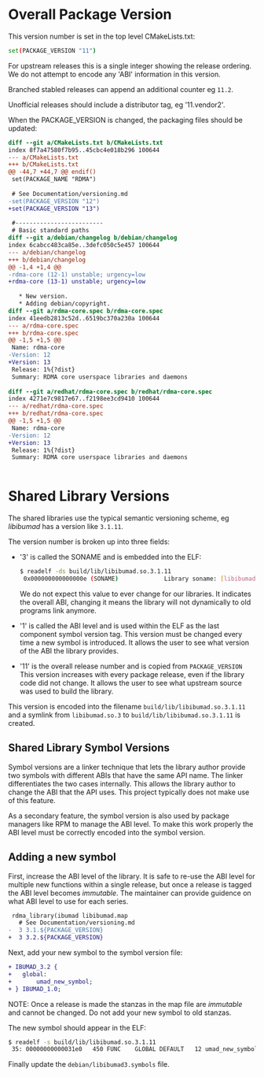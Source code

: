 # Overall Package Version

This version number is set in the top level CMakeLists.txt:

```sh
set(PACKAGE_VERSION "11")
````

For upstream releases this is a single integer showing the release
ordering. We do not attempt to encode any 'ABI' information in this version.

Branched stabled releases can append an additional counter eg `11.2`.

Unofficial releases should include a distributor tag, eg '11.vendor2'.

When the PACKAGE_VERSION is changed, the packaging files should be updated:

```diff
diff --git a/CMakeLists.txt b/CMakeLists.txt
index 8f7a47580f7b95..45cbc4e018b296 100644
--- a/CMakeLists.txt
+++ b/CMakeLists.txt
@@ -44,7 +44,7 @@ endif()
 set(PACKAGE_NAME "RDMA")
 
 # See Documentation/versioning.md
-set(PACKAGE_VERSION "12")
+set(PACKAGE_VERSION "13")
 
 #-------------------------
 # Basic standard paths
diff --git a/debian/changelog b/debian/changelog
index 6cabcc483ca85e..3defc050c5e457 100644
--- a/debian/changelog
+++ b/debian/changelog
@@ -1,4 +1,4 @@
-rdma-core (12-1) unstable; urgency=low
+rdma-core (13-1) unstable; urgency=low
 
   * New version.
   * Adding debian/copyright.
diff --git a/rdma-core.spec b/rdma-core.spec
index 41eedb2813c52d..6519bc370a230a 100644
--- a/rdma-core.spec
+++ b/rdma-core.spec
@@ -1,5 +1,5 @@
 Name: rdma-core
-Version: 12
+Version: 13
 Release: 1%{?dist}
 Summary: RDMA core userspace libraries and daemons
 
diff --git a/redhat/rdma-core.spec b/redhat/rdma-core.spec
index 4271e7c9817e67..f2198ee3cd9410 100644
--- a/redhat/rdma-core.spec
+++ b/redhat/rdma-core.spec
@@ -1,5 +1,5 @@
 Name: rdma-core
-Version: 12
+Version: 13
 Release: 1%{?dist}
 Summary: RDMA core userspace libraries and daemons
 
```

# Shared Library Versions

The shared libraries use the typical semantic versioning scheme, eg
*libibumad* has a version like `3.1.11`.

The version number is broken up into three fields:
- '3' is called the SONAME and is embedded into the ELF:
   ```sh
   $ readelf -ds build/lib/libibumad.so.3.1.11
    0x000000000000000e (SONAME)             Library soname: [libibumad.so.3]
   ```

   We do not expect this value to ever change for our libraries. It indicates
   the overall ABI, changing it means the library will not dynamically to old
   programs link anymore.

- '1' is called the ABI level and is used within the ELF as the last component
   symbol version tag.  This version must be changed every time a new symbol
   is introduced. It allows the user to see what version of the ABI the
   library provides.

- '11' is the overall release number and is copied from `PACKAGE_VERSION` This
  version increases with every package release, even if the library code did
  not change. It allows the user to see what upstream source was used to build
  the library.

This version is encoded into the filename `build/lib/libibumad.so.3.1.11` and
a symlink from `libibumad.so.3` to `build/lib/libibumad.so.3.1.11` is created.

## Shared Library Symbol Versions

Symbol versions are a linker technique that lets the library author provide
two symbols with different ABIs that have the same API name. The linker
differentiates the two cases internally. This allows the library author to
change the ABI that the API uses. This project typically does not make use of
this feature.

As a secondary feature, the symbol version is also used by package managers
like RPM to manage the ABI level. To make this work properly the ABI level
must be correctly encoded into the symbol version.

## Adding a new symbol

First, increase the ABI level of the library. It is safe to re-use the ABI
level for multiple new functions within a single release, but once a release
is tagged the ABI level becomes *immutable*. The maintainer can provide
guidence on what ABI level to use for each series.

```diff
 rdma_library(ibumad libibumad.map
   # See Documentation/versioning.md
-  3 3.1.${PACKAGE_VERSION}
+  3 3.2.${PACKAGE_VERSION}
```

Next, add your new symbol to the symbol version file:

```diff
+ IBUMAD_3.2 {
+ 	global:
+ 		umad_new_symbol;
+ } IBUMAD_1.0;
```

NOTE: Once a release is made the stanzas in the map file are *immutable* and
cannot be changed. Do not add your new symbol to old stanzas.

The new symbol should appear in the ELF:

```sh
$ readelf -s build/lib/libibumad.so.3.1.11
 35: 00000000000031e0   450 FUNC    GLOBAL DEFAULT   12 umad_new_symbol@@IBUMAD_3.2
```

Finally update the `debian/libibumad3.symbols` file.
